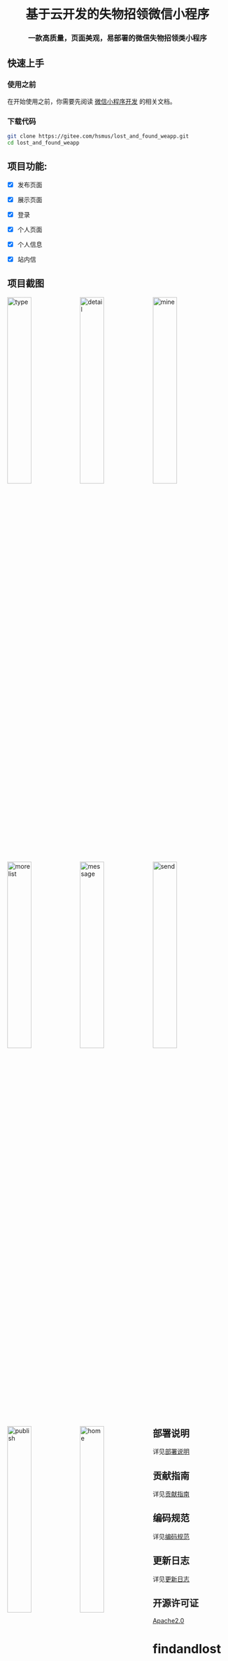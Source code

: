 <h1 align="center">基于云开发的失物招领微信小程序</h1>

<h3 align="center">一款高质量，页面美观，易部署的微信失物招领类小程序</h3>

## 快速上手

###  使用之前

在开始使用之前，你需要先阅读 [微信小程序开发](https://developers.weixin.qq.com/miniprogram/dev/framework//) 的相关文档。

### 下载代码

```bash
git clone https://gitee.com/hsmus/lost_and_found_weapp.git
cd lost_and_found_weapp
```
## 项目功能:
- [x] 发布页面
- [x] 展示页面
- [x] 登录
- [x] 个人页面
- [x] 个人信息
- [x] 站内信


## 项目截图

<img src="https://gitee.com/hsmus/lost_and_found_weapp/raw/master/screenshot/type.png" alt="type" style="float:left;width:33%;" width="33%"/>

<img src="https://gitee.com/hsmus/lost_and_found_weapp/raw/master/screenshot/detail.png" alt="detail" style="float:left;width:33%;" width="33%"/>

<img src="https://gitee.com/hsmus/lost_and_found_weapp/raw/master/screenshot/mine.png" alt="mine" style="float:left;width:33%;" width="33%" />

<img src="https://gitee.com/hsmus/lost_and_found_weapp/raw/master/screenshot/morelist.png" alt="morelist" style="float:left;width:33%;" width="33%"/>

<img src="https://gitee.com/hsmus/lost_and_found_weapp/raw/master/screenshot/message.png" alt="message" style="float:left;width:33%;" width="33%"/>

<img src="https://gitee.com/hsmus/lost_and_found_weapp/raw/master/screenshot/send.png" alt="send" style="float:left;width:33%;" width="33%"/>

<img src="https://gitee.com/hsmus/lost_and_found_weapp/raw/master/screenshot/publish.jpg" alt="publish" style="float:left;width:33%;" width="33%"/>

<img src="https://gitee.com/hsmus/lost_and_found_weapp/raw/master/screenshot/home.jpg" alt="home" style="float:left;width:33%;" width="33%" />

## 部署说明

详见[部署说明](./deployment.md)

## 贡献指南

详见[贡献指南](./contributing.md)

## 编码规范

详见[编码规范](./code-of-conduct.md)

## 更新日志

详见[更新日志](./changelog.md)

## 开源许可证

[Apache2.0](./license)
# findandlost
